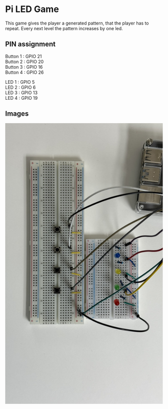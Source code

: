 # Pi LED Game
This game gives the player a generated pattern, that the player has to repeat. Every next level the pattern increases by one led.

## PIN assignment
Button 1 : GPIO 21 </br>
Button 2 : GPIO 20 </br>
Button 3 : GPIO 16 </br>
Button 4 : GPIO 26

LED 1 : GPIO 5 </br>
LED 2 : GPIO 6 </br>
LED 3 : GPIO 13 </br>
LED 4 : GPIO 19

## Images
![cabling](cabling.jpeg)
